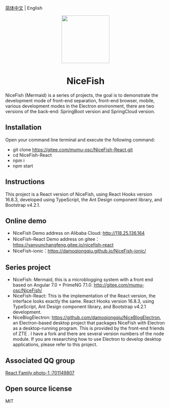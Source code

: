 [简体中文](README.md) |  English  

<p align="center">
    <img width="150" src="./src/assets/images/nice-fish.png">
</p>

<h1 align="center">NiceFish</h1>

<div align="left">
NiceFish (Mermaid) is a series of projects, the goal is to demonstrate the development mode of front-end separation, front-end browser, mobile, various development modes in the Electron environment, there are two versions of the back-end: SpringBoot version and SpringCloud version.
</div>


## Installation
Open your command line terminal and execute the following command:

- git clone https://gitee.com/mumu-osc/NiceFish-React.git 
- cd NiceFish-React 
- npm i 
- npm start 

## Instructions

This project is a React version of NiceFish, using React Hooks version 16.8.3, developed using TypeScript, the Ant Design component library, and Bootstrap v4.2.1.

## Online demo


- NiceFish Demo address on Alibaba Cloud: http://118.25.136.164
- NiceFish-React Demo address on gitee：https://yanyunchangfeng.gitee.io/nicefish-react  
- NiceFish-ionic：https://damoqiongqiu.github.io/NiceFish-ionic/

## Series project

*  NiceFish: Mermaid, this is a microblogging system with a front end based on Angular 7.0 + PrimeNG 7.1.0. http://gitee.com/mumu-osc/NiceFish/ 
*  NiceFish-React: This is the implementation of the React version, the interface looks exactly the same. React Hooks version 16.8.3, using TypeScript, Ant Design component library, and Bootstrap v4.2.1 development.
*  NiceBlogElectron: https://github.com/damoqiongqiu/NiceBlogElectron, an Electron-based desktop project that packages NiceFish with Electron as a desktop-running program. This is provided by the front-end friends of ZTE . I have a fork and there are several version numbers of the node module. If you are researching how to use Electron to develop desktop applications, please refer to this project.


## Associated QQ group

<a target="_blank" href="//shang.qq.com/wpa/qunwpa?idkey=cbf15a3d8f212076a8de5b6fa4b5a16d750cc5d7f2d55b14ad0ea8bcb6fd976e" class="list-group-item"><i class="fa fa-qq" aria-hidden="true"></i> React Family photo-1 :701149807 </a>

## Open source license

MIT